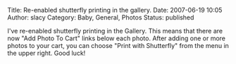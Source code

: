 Title: Re-enabled shutterfly printing in the gallery.
Date: 2007-06-19 10:05
Author: slacy
Category: Baby, General, Photos
Status: published

I've re-enabled shutterfly printing in the Gallery. This means that
there are now "Add Photo To Cart" links below each photo. After adding
one or more photos to your cart, you can choose "Print with Shutterfly"
from the menu in the upper right. Good luck!
